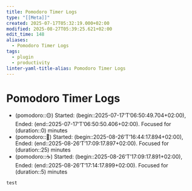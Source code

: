 ```yaml
---
title: Pomodoro Timer Logs
type: "[[Meta]]"
created: 2025-07-17T05:32:19.000+02:00
modified: 2025-08-27T05:39:25.621+02:00
edit_time: 148
aliases:
  - Pomodoro Timer Logs
tags:
  - plugin
  - productivity
linter-yaml-title-alias: Pomodoro Timer Logs
---
```


# Pomodoro Timer Logs

- (pomodoro::🟡) Started: (begin::2025-07-17‘T’06:50:49.704+02:00), Ended: (end::2025-07-17‘T’06:50:50.406+02:00). Focused for (duration::0) minutes
- (pomodoro::🍅) Started: (begin::2025-08-26‘T’16:44:17.894+02:00), Ended: (end::2025-08-26‘T’17:09:17.897+02:00). Focused for (duration::25) minutes
- (pomodoro::☕) Started: (begin::2025-08-26‘T’17:09:17.891+02:00), Ended: (end::2025-08-26‘T’17:14:17.899+02:00). Focused for (duration::5) minutes

```
test
```